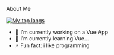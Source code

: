 About Me



[![My top langs](https://github-readme-stats.vercel.app/api/top-langs/?username=IgliCela&theme=gotham&layout=compact&langs_count=8)](https://github.com/anuraghazra/github-readme-stats)

- 🔭 I’m currently working on  a Vue App
- 🌱 I’m currently learning Vue...
- ⚡ Fun fact: i like programming

